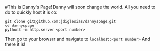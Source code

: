 #This is Danny's Page!
Danny will soon change the world.
All you need to do to quickly host it is do:
```
git clone git@github.com:jdiglesias/dannyspage.git
cd dannyspage
python3 -m http.server <port number>
```

Then go to your browser and navigate to `localhost:<port number>`
And there it is!
